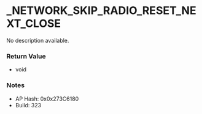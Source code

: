 # _NETWORK_SKIP_RADIO_RESET_NEXT_CLOSE

No description available.

### Return Value
* void

### Notes
* AP Hash: 0x0x273C6180
* Build: 323

